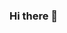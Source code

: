 ### Hi there 👋

<!--
**EstherAtada/Estheratada** is a ✨ _special_ ✨ repository because its `README.md` (this file) appears on your GitHub profile.

Here are some ideas to get you started:

- 🔭 I’m currently working on building my technical skill in Data Analysis
- 🌱 I’m currently learning Data Analysis in the NG30 Daysof Learning and on DataCamp
- 👯 I’m looking to collaborate on everything data analysis and projects
- 🤔 I’m looking for help with breaking down technical concepts
- 💬 Ask me about my learning journey
- 📫 How to reach me: https://twitter.com/atada_ace
- 😄 Pronouns:(SHE/HER)
- ⚡ Fun fact: I love studying
-->
